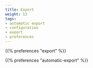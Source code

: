 ```yaml
---
title: Export
weight: 13
tags:
- automatic export
- configuration
- export
- preferences
---
```


{{% preferences "export" %}}

{{% preferences "automatic-export" %}}

